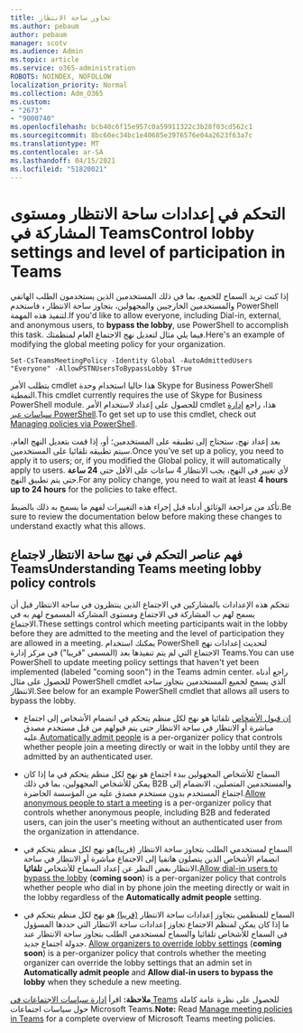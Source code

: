 ```yaml
---
title: تجاوز ساحة الانتظار
ms.author: pebaum
author: pebaum
manager: scotv
ms.audience: Admin
ms.topic: article
ms.service: o365-administration
ROBOTS: NOINDEX, NOFOLLOW
localization_priority: Normal
ms.collection: Adm_O365
ms.custom:
- "2673"
- "9000740"
ms.openlocfilehash: bcb40c6f15e957c0a59911322c3b28f03cd562c1
ms.sourcegitcommit: 8bc60ec34bc1e40685e3976576e04a2623f63a7c
ms.translationtype: MT
ms.contentlocale: ar-SA
ms.lasthandoff: 04/15/2021
ms.locfileid: "51820021"
---
```

# <a name="control-lobby-settings-and-level-of-participation-in-teams"></a><span data-ttu-id="afee4-102">التحكم في إعدادات ساحة الانتظار ومستوى المشاركة في Teams</span><span class="sxs-lookup"><span data-stu-id="afee4-102">Control lobby settings and level of participation in Teams</span></span>

<span data-ttu-id="afee4-103">إذا كنت تريد السماح للجميع، بما في ذلك المستخدمين الذين يستخدمون الطلب الهاتفي والمستخدمين الخارجيين والمجهولين، بتجاوز ساحة الانتظار **،** فاستخدم PowerShell لتنفيذ هذه المهمة.</span><span class="sxs-lookup"><span data-stu-id="afee4-103">If you'd like to allow everyone, including Dial-in, external, and anonymous users, to **bypass the lobby**, use PowerShell to accomplish this task.</span></span> <span data-ttu-id="afee4-104">فيما يلي مثال لتعديل نهج الاجتماع العام لمنظمتك.</span><span class="sxs-lookup"><span data-stu-id="afee4-104">Here's an example of modifying the global meeting policy for your organization.</span></span>

`Set-CsTeamsMeetingPolicy -Identity Global -AutoAdmittedUsers "Everyone" -AllowPSTNUsersToBypassLobby $True`

<span data-ttu-id="afee4-105">يتطلب الأمر cmdlet هذا حاليا استخدام وحدة Skype for Business PowerShell النمطية.</span><span class="sxs-lookup"><span data-stu-id="afee4-105">This cmdlet currently requires the use of Skype for Business PowerShell module.</span></span> <span data-ttu-id="afee4-106">للحصول على إعداد لاستخدام الأمر cmdlet هذا، راجع [إدارة سياسات عبر PowerShell](https://docs.microsoft.com/microsoftteams/teams-powershell-overview#managing-policies-via-powershell).</span><span class="sxs-lookup"><span data-stu-id="afee4-106">To get set up to use this cmdlet, check out [Managing policies via PowerShell](https://docs.microsoft.com/microsoftteams/teams-powershell-overview#managing-policies-via-powershell).</span></span>

<span data-ttu-id="afee4-107">بعد إعداد نهج، ستحتاج إلى تطبيقه على المستخدمين؛ أو، إذا قمت بتعديل النهج العام، سيتم تطبيقه تلقائيا على المستخدمين.</span><span class="sxs-lookup"><span data-stu-id="afee4-107">Once you’ve set up a policy, you need to apply it to users; or, if you modified the Global policy, it will automatically apply to users.</span></span> <span data-ttu-id="afee4-108">لأي تغيير في النهج، يجب الانتظار 4 ساعات على الأقل حتى **24 ساعة** حتى يتم تطبيق النهج.</span><span class="sxs-lookup"><span data-stu-id="afee4-108">For any policy change, you need to wait at least **4 hours up to 24 hours** for the policies to take effect.</span></span> 

<span data-ttu-id="afee4-109">تأكد من مراجعة الوثائق أدناه قبل إجراء هذه التغييرات لفهم ما يسمح به ذلك بالضبط.</span><span class="sxs-lookup"><span data-stu-id="afee4-109">Be sure to review the documentation below before making these changes to understand exactly what this allows.</span></span>


## <a name="understanding-teams-meeting-lobby-policy-controls"></a><span data-ttu-id="afee4-110">فهم عناصر التحكم في نهج ساحة الانتظار لاجتماع Teams</span><span class="sxs-lookup"><span data-stu-id="afee4-110">Understanding Teams meeting lobby policy controls</span></span>

<span data-ttu-id="afee4-111">تتحكم هذه الإعدادات بالمشاركين في الاجتماع الذين ينتظرون في ساحة الانتظار قبل أن يسمح لهم ب المشاركة في الاجتماع ومستوى المشاركة المسموح لهم به في الاجتماع.</span><span class="sxs-lookup"><span data-stu-id="afee4-111">These settings control which meeting participants wait in the lobby before they are admitted to the meeting and the level of participation they are allowed in a meeting.</span></span> <span data-ttu-id="afee4-112">يمكنك استخدام PowerShell لتحديث إعدادات نهج الاجتماع التي لم يتم تنفيذها بعد (المسمى "قريبا") في مركز إدارة Teams.</span><span class="sxs-lookup"><span data-stu-id="afee4-112">You can use PowerShell to update meeting policy settings that haven't yet been implemented (labeled "coming soon") in the Teams admin center.</span></span> <span data-ttu-id="afee4-113">راجع أدناه للحصول على مثال PowerShell cmdlet الذي يسمح لجميع المستخدمين بتجاوز ساحة الانتظار.</span><span class="sxs-lookup"><span data-stu-id="afee4-113">See below for an example PowerShell cmdlet that allows all users to bypass the lobby.</span></span>

- <span data-ttu-id="afee4-114">[إن قبول الأشخاص](https://docs.microsoft.com/microsoftteams/meeting-policies-in-teams#automatically-admit-people) تلقائيا هو نهج لكل منظم يتحكم في انضمام الأشخاص إلى اجتماع مباشرة أو الانتظار في ساحة الانتظار حتى يتم قبولهم من قبل مستخدم مصدق عليه.</span><span class="sxs-lookup"><span data-stu-id="afee4-114">[Automatically admit people](https://docs.microsoft.com/microsoftteams/meeting-policies-in-teams#automatically-admit-people) is a per-organizer policy that controls whether people join a meeting directly or wait in the lobby until they are admitted by an authenticated user.</span></span>

- <span data-ttu-id="afee4-115">[](https://docs.microsoft.com/microsoftteams/meeting-policies-in-teams#allow-anonymous-people-to-start-a-meeting) السماح للأشخاص المجهولين ببدء اجتماع هو نهج لكل منظم يتحكم في ما إذا كان يمكن للأشخاص المجهولين، بما في ذلك B2B والمستخدمين المتصلين، الانضمام إلى اجتماع المستخدم بدون مستخدم مصدق عليه من المؤسسة الحاضرة.</span><span class="sxs-lookup"><span data-stu-id="afee4-115">[Allow anonymous people to start a meeting](https://docs.microsoft.com/microsoftteams/meeting-policies-in-teams#allow-anonymous-people-to-start-a-meeting) is a per-organizer policy that controls whether anonymous people, including B2B and federated users, can join the user's meeting without an authenticated user from the organization in attendance.</span></span>

- <span data-ttu-id="afee4-116">[](https://docs.microsoft.com/microsoftteams/meeting-policies-in-teams#allow-dial-in-users-to-bypass-the-lobby-coming-soon) السماح لمستخدمي الطلب بتجاوز ساحة الانتظار (قريبا)هو نهج لكل منظم يتحكم في انضمام الأشخاص الذين يتصلون هاتفيا إلى الاجتماع مباشرة أو الانتظار في ساحة الانتظار بغض النظر عن إعداد السماح للأشخاص **تلقائيا.**</span><span class="sxs-lookup"><span data-stu-id="afee4-116">[Allow dial-in users to bypass the lobby](https://docs.microsoft.com/microsoftteams/meeting-policies-in-teams#allow-dial-in-users-to-bypass-the-lobby-coming-soon) (**coming soon**) is a per-organizer policy that controls whether people who dial in by phone join the meeting directly or wait in the lobby regardless of the **Automatically admit people** setting.</span></span>

- <span data-ttu-id="afee4-117">السماح للمنظمين بتجاوز إعدادات ساحة الانتظار [(قريبا)](https://docs.microsoft.com/microsoftteams/meeting-policies-in-teams#allow-organizers-to-override-lobby-settings-coming-soon) هو نهج لكل منظم يتحكم في ما إذا كان يمكن لمنظم الاجتماع تجاوز  إعدادات ساحة الانتظار التي حددها المسؤول في السماح للأشخاص تلقائيا والسماح لمستخدمي الطلب بتجاوز ساحة الانتظار عند جدولة اجتماع جديد. </span><span class="sxs-lookup"><span data-stu-id="afee4-117">[Allow organizers to override lobby settings](https://docs.microsoft.com/microsoftteams/meeting-policies-in-teams#allow-organizers-to-override-lobby-settings-coming-soon) (**coming soon**) is a per-organizer policy that controls whether the meeting organizer can override the lobby settings that an admin set in **Automatically admit people** and **Allow dial-in users to bypass the lobby** when they schedule a new meeting.</span></span>

<span data-ttu-id="afee4-118">**ملاحظة:** اقرأ [إدارة سياسات الاجتماعات في Teams](https://docs.microsoft.com/microsoftteams/meeting-policies-in-teams) للحصول على نظرة عامة كاملة حول سياسات اجتماعات Microsoft Teams.</span><span class="sxs-lookup"><span data-stu-id="afee4-118">**Note:** Read [Manage meeting policies in Teams](https://docs.microsoft.com/microsoftteams/meeting-policies-in-teams) for a complete overview of Microsoft Teams meeting policies.</span></span>
